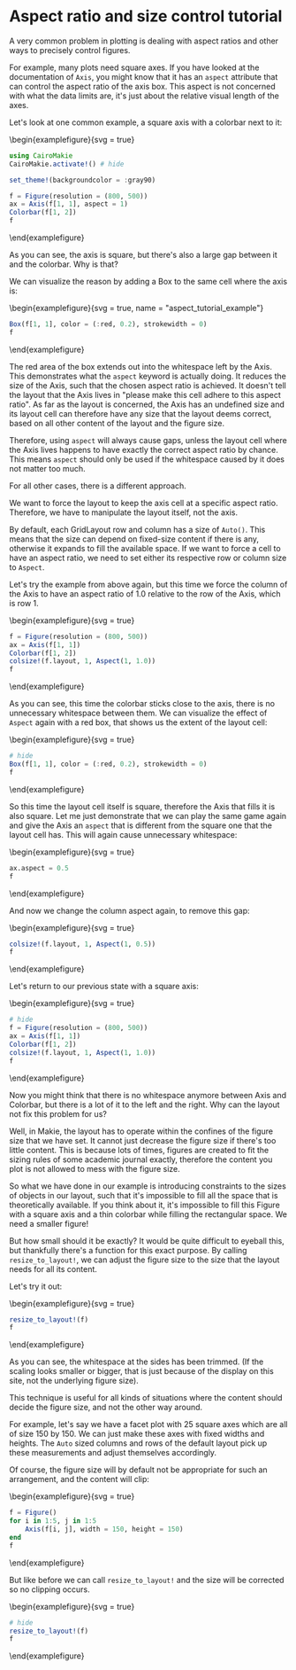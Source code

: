 # Aspect ratio and size control tutorial

A very common problem in plotting is dealing with aspect ratios and other ways to precisely control figures.

For example, many plots need square axes.
If you have looked at the documentation of `Axis`, you might know that it has an `aspect` attribute that can control the aspect ratio of the axis box.
This aspect is not concerned with what the data limits are, it's just about the relative visual length of the axes.

Let's look at one common example, a square axis with a colorbar next to it:


\begin{examplefigure}{svg = true}
```julia
using CairoMakie
CairoMakie.activate!() # hide

set_theme!(backgroundcolor = :gray90)

f = Figure(resolution = (800, 500))
ax = Axis(f[1, 1], aspect = 1)
Colorbar(f[1, 2])
f
```
\end{examplefigure}


As you can see, the axis is square, but there's also a large gap between it and the colorbar.
Why is that?

We can visualize the reason by adding a Box to the same cell where the axis is:


\begin{examplefigure}{svg = true, name = "aspect_tutorial_example"}
```julia
Box(f[1, 1], color = (:red, 0.2), strokewidth = 0)
f
```
\end{examplefigure}


The red area of the box extends out into the whitespace left by the Axis.
This demonstrates what the `aspect` keyword is actually doing.
It reduces the size of the Axis, such that the chosen aspect ratio is achieved.
It doesn't tell the layout that the Axis lives in "please make this cell adhere to this aspect ratio".
As far as the layout is concerned, the Axis has an undefined size and its layout cell can therefore have any size that the layout deems correct, based on all other content of the layout and the figure size.

Therefore, using `aspect` will always cause gaps, unless the layout cell where the Axis lives happens to have exactly the correct aspect ratio by chance.
This means `aspect` should only be used if the whitespace caused by it does not matter too much.

For all other cases, there is a different approach.

We want to force the layout to keep the axis cell at a specific aspect ratio.
Therefore, we have to manipulate the layout itself, not the axis.

By default, each GridLayout row and column has a size of `Auto()`.
This means that the size can depend on fixed-size content if there is any, otherwise it expands to fill the available space.
If we want to force a cell to have an aspect ratio, we need to set either its respective row or column size to `Aspect`.

Let's try the example from above again, but this time we force the column of the Axis to have an aspect ratio of 1.0 relative to the row of the Axis, which is row 1.


\begin{examplefigure}{svg = true}
```julia
f = Figure(resolution = (800, 500))
ax = Axis(f[1, 1])
Colorbar(f[1, 2])
colsize!(f.layout, 1, Aspect(1, 1.0))
f
```
\end{examplefigure}


As you can see, this time the colorbar sticks close to the axis, there is no unnecessary whitespace between them.
We can visualize the effect of `Aspect` again with a red box, that shows us the extent of the layout cell:


\begin{examplefigure}{svg = true}
```julia
# hide
Box(f[1, 1], color = (:red, 0.2), strokewidth = 0)
f
```
\end{examplefigure}


So this time the layout cell itself is square, therefore the Axis that fills it is also square.
Let me just demonstrate that we can play the same game again and give the Axis an `aspect` that is different from the square one that the layout cell has.
This will again cause unnecessary whitespace:


\begin{examplefigure}{svg = true}
```julia
ax.aspect = 0.5
f
```
\end{examplefigure}


And now we change the column aspect again, to remove this gap:


\begin{examplefigure}{svg = true}
```julia
colsize!(f.layout, 1, Aspect(1, 0.5))
f
```
\end{examplefigure}


Let's return to our previous state with a square axis:


\begin{examplefigure}{svg = true}
```julia
# hide
f = Figure(resolution = (800, 500))
ax = Axis(f[1, 1])
Colorbar(f[1, 2])
colsize!(f.layout, 1, Aspect(1, 1.0))
f
```
\end{examplefigure}


Now you might think that there is no whitespace anymore between Axis and Colorbar, but there is a lot of it to the left and the right.
Why can the layout not fix this problem for us?

Well, in Makie, the layout has to operate within the confines of the figure size that we have set.
It cannot just decrease the figure size if there's too little content.
This is because lots of times, figures are created to fit the sizing rules of some academic journal exactly, therefore the content you plot is not allowed to mess with the figure size.

So what we have done in our example is introducing constraints to the sizes of objects in our layout, such that it's impossible to fill all the space that is theoretically available.
If you think about it, it's impossible to fill this Figure with a square axis and a thin colorbar while filling the rectangular space.
We need a smaller figure!

But how small should it be exactly?
It would be quite difficult to eyeball this, but thankfully there's a function for this exact purpose.
By calling `resize_to_layout!`, we can adjust the figure size to the size that the layout needs for all its content.

Let's try it out:


\begin{examplefigure}{svg = true}
```julia
resize_to_layout!(f)
f
```
\end{examplefigure}


As you can see, the whitespace at the sides has been trimmed.
(If the scaling looks smaller or bigger, that is just because of the display on this site, not the underlying figure size).

This technique is useful for all kinds of situations where the content should decide the figure size, and not the other way around.

For example, let's say we have a facet plot with 25 square axes which are all of size 150 by 150.
We can just make these axes with fixed widths and heights.
The `Auto` sized columns and rows of the default layout pick up these measurements and adjust themselves accordingly.

Of course, the figure size will by default not be appropriate for such an arrangement, and the content will clip:


\begin{examplefigure}{svg = true}
```julia
f = Figure()
for i in 1:5, j in 1:5
    Axis(f[i, j], width = 150, height = 150)
end
f
```
\end{examplefigure}


But like before we can call `resize_to_layout!` and the size will be corrected so no clipping occurs.


\begin{examplefigure}{svg = true}
```julia
# hide
resize_to_layout!(f)
f
```
\end{examplefigure}

